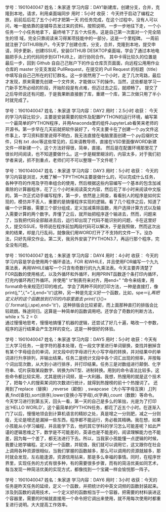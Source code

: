 学号：1901040047
姓名：朱家道
学习内容：DAY1新建库，创建分支，合并，克隆到本地，请求，利用桌面端同步
用时：5小时
收获：
今天终于启动了编程之旅，前前后后花了五个小时才把第一天 的任务完成，在这个过程中，没有人可以问，唯一能依靠的是辅导员发过来的资料，按照说明，一步一步地往下走，一个小任务一个小任务地拿下，最终啃下了五个大任务。这是自己第一次面对一个完全陌生的领 域，完全只靠阅读来习得某项技能中的一部分，这是一个里程碑。
一周前就注册了GITHUB账户。今天学了创建仓库，分支，合并，克隆到本地，提交申请，同步更新，创建ISSUE，安装GITHUB DESKTOP桌面端，学会了通过本地电脑把手头上的代码同步到GITHUB上，进行协同合作。
      其中卡得比较久的位置是最后一步，回到 Github ⾃自⼰己账户下的作业仓库⻚页⾯面，向远程公⽤用作业仓库的 master 分⽀支发起 PullRequest，在提交的 Pull Request 的标题（title）中填写⾃自⼰己所在的钉钉群名。这一步居然用了一个小时，走了几次弯路，最后才发现，原来需要先创建一个文件夹，才能做以下的操作。当然，这些都是学习一门新手艺所必经的阶段，开始阶段是有点难，但迈过去之后，就顺畅了。
提交了之后导师说还有问题，于是我果断直接删了库，重建一个库，第二次做只用了半小时就完成了。




学号：1901040047
姓名：朱家道
学习内容：DAY2
用时：2.5小时
收获：
今天的学习内容比较少，主要是安装需要的软件及配置PYTHON的运行环境，编写第一个最简单的PYTHON程序，并用Anaconda里的组件JupyterLab看笑来老师的开源书。第一步早在几天前就把软件装好了，今天主要卡在了创建一个.py文件这件事上，学习资料那里说得不明白，我无法直接在电脑里面创建一个.py后缀的文件，只有.txt .doc等这些常见的，后来请教导师，直接在VSD里面像WORD新建文件一样新建一个，这个方法好得很，简单，直接。
然后是在配置环境那里花了很长时间阅读，也不知道要做什么。这一步是糊里糊涂的，内容太多，对于我们初学者来说，抓不到重点，老师们可不可以整理一下文件呢？




学号：1901040047
姓名：朱家道
学习内容：DAY3
用时：5小时
收获：
今天的学习内容是浏览，大概了解一下PYTHON主要是做什么的，可以完成什么任务，各种字符的作用及字符串组合的使用，然后根据这些内容编写一个基本的包含加减乘除的计算器程序，花了三个小时来阅读英文内容，然后花了半小时来阅读中文版的。第一次正式动手编写程序，第一步，依然是上网查，看看别人的程序是如何实现的，模仿并不丢人，重要的是搞懂程序实现的逻辑。看了几个程序之后，知道了编一个计算器，需要三个部分组成，定义加减乘除函数，用户选择计算方式以及输入需要计算的两个数字。弄懂了之后，就开始把程序逐个输进去，然而，问题来了，当我把代码全部敲进去后，运行却出现了代码不能识别的问题，卡在这里好久，提交ISSUE，导师说在程序前加两段代码可以解决，于是我照做，然而这次出来的结果，却是几行乱码，就像我们用WORD打开了不支持的文件一下。没办法，只好先得交作业。第二天，我另外安装了PYTHON3.7，再运行那个程序，完全没有问题。


学号：1901040047
姓名：朱家道
学习内容：DAY4
用时：4小时
收获：
      今天的学习内容是学会使用两个循环语法，FOR 和WHILE，并且使用FOR编写一个九九乘法表，再用WHILE编写一个只含有奇数行的九九乘法表。今天主要弄清楚了FOR函数的使用格式，以及外循环和外循环，利用PRINT函数逐个条打印内循环，打完内循环再打外循环。并使用" \t“制表符来对齐，用end=" “命令来结束，用format命令来规范打印的格式。
       学会了两种不同的打印方法，一种是直接打，像print(j,"*",i,"=",i*j,end='\t')这种，另一种是先定义好一个函数，比如，spe＝i*j,再把定义好的这个函数放到打印的内容里面去 print('{}*{}={}'.format(j,i,spe),end='\t')，这种排版会比较紧密，而上面那种直打的排版会比较疏朗。殊途同归。这算是一种简单的函数调用吧。还学会了奇数的判断方法， while x % 2 = 0:    
         通过慢慢地思考，慢慢地搞懂了机器的逻辑，还尝试了好几十遍，略改一个参数，程序的运行结果会产生怎样的变化，这是一种很好的体验。


学号：1901040047
姓名：朱家道
学习内容：DAY5
用时：5小时
       收获：今天有三大学习任务，一是字符的基本处理，在一段文字里进行单词替换，查找并删掉含有某个字母组合的单词，对文段中的字母进行大小写字母的转换，并对结果中的单词进行升序排列，并输出结果。任务二是统计文段中各个词汇出现的频率，并按每个词出现次数，从大到小进行排序，并打印结果。任务三是对数组进行颠倒、化字符串、切片获取某段数字、转换为INT型、进制转换。用到的命令语法比较多。这些命令都比较实用，尤其是统计词频，是一大利器。我想，热搜用的就是这个技术了，把每个人的搜索某词的次数进行统计，就得到热搜榜的前十个热搜词了。
      还用到了replace（替换）  ,reverse（颠倒）, swapcase（大小写字母互换）,[]列表,find(查找),sort(排序),lower(变换小写字母),d{字典},count（数数）等命令。
      今天学习进行到第五天，回头一看，第一天的自己是多么的笨拙，光是为了打印出‘HELLO WORLD’，这个最简单的PYTHON任务，都花了近五个小时。在逐渐入门了以后，慢慢地领会到计算机语言的精妙之处，真是增之一分则肥，减之一分则瘦，无论是增还是漏掉一些东西，程序都不能运行，务必极其精确。我在想，如果小孩能从小学习编程，并且能学下去，他的其它学科的学习怎么可能差呢？如此严谨的逻辑思维之下，数学是不可能差的，英语也是不能差的，阅读理解能力也不能差，因为每一个差了，都无法进行下去。所以，当我家小孩能懂一点逻辑的时候，我要让她学编程。定义好一个函数，并赋值，我们就可以调用它，这又跟你在社会上调用各种资源很相似，当我们掌握的函数越多，那么可以调用的资源就越多，那时就会发现，左右能逢源，资源信用拈来，那是多么幸福的事情。同时，在程序世界里，实现任务的方式有很多种，有的需要很多步骤，而有的简洁优美如同艺术，每当发现一种简洁优美的实现方式，都像找到一个宝藏一样会愉悦那一阵子。




学号：1901040047
姓名：朱家道
学习内容：DAY6
用时：3小时
收获：今天的任务是昨天任务的延续，定义一个函数，并把统计的中英文词频的函数封装起来。涉及到函数的调用技术，一个定义好的函数相当于一个容器，把需要的材料装进这个容器里，需要的时候就直接用一个命令把它调出来使用，就不用每次使用时都重复进行说明。大大提高工作效率。